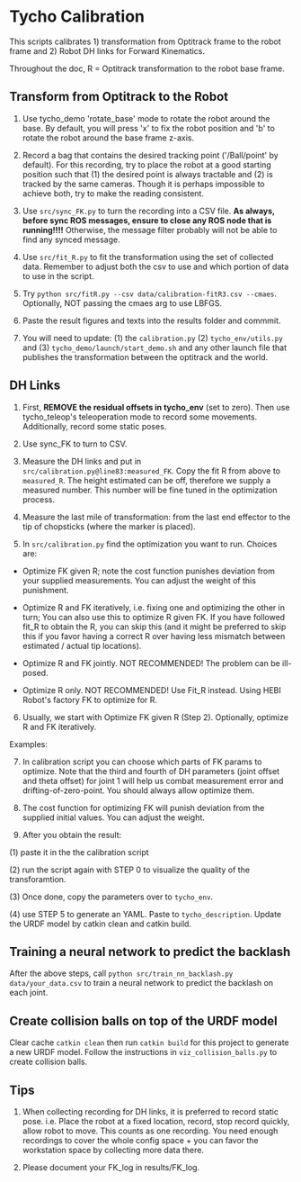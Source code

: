 # Tycho Calibration

This scripts calibrates 1) transformation from Optitrack frame to the robot frame and 2) Robot DH links for Forward Kinematics.

Throughout the doc, R = Optitrack transformation to the robot base frame.

##  Transform from Optitrack to the Robot

1. Use tycho_demo 'rotate_base' mode to rotate the robot around the base. By default, you will press 'x' to fix the robot position and 'b' to rotate the robot around the base frame z-axis.

2. Record a bag that contains the desired tracking point ('/Ball/point' by default). For this recording, try to place the robot at a good starting position such that (1) the desired point is always tractable and (2) is tracked by the same cameras. Though it is perhaps impossible to achieve both, try to make the reading consistent.

3. Use `src/sync_FK.py` to turn the recording into a CSV file. **As always, before sync ROS messages, ensure to close any ROS node that is running!!!!** Otherwise, the message filter probably will not be able to find any synced message.

3. Use `src/fit_R.py` to fit the transformation using the set of collected data. Remember to adjust both the csv to use and which portion of data to use in the script.

4. Try `python src/fitR.py --csv data/calibration-fitR3.csv --cmaes`. Optionally, NOT passing the cmaes arg to use LBFGS.

4. Paste the result figures and texts into the results folder and commmit.

5. You will need to update: (1) the `calibration.py` (2) `tycho_env/utils.py` and (3) `tycho_demo/launch/start_demo.sh` and any other launch file that publishes the transformation between the optitrack and the world.

## DH Links

1. First, **REMOVE the residual offsets in tycho_env** (set to zero). Then use tycho_teleop's teleoperation mode to record some movements. Additionally, record some static poses.

2. Use sync_FK to turn to CSV.

3. Measure the DH links and put in `src/calibration.py@line83:measured_FK`. Copy the fit R from above to `measured_R`. The height estimated can be off, therefore we supply a measured number. This number will be fine tuned in the optimization process.

4. Measure the last mile of transformation: from the last end effector to the tip of chopsticks (where the marker is placed).

5. In `src/calibration.py` find the optimization you want to run. Choices are:

- Optimize FK given R; note the cost function punishes deviation from your supplied measurements. You can adjust the weight of this punishment.

- Optimize R and FK iteratively, i.e. fixing one and optimizing the other in turn; You can also use this to optimize R given FK. If you have followed fit_R to obtain the R, you can skip this (and it might be preferred to skip this if you favor having a correct R over having less mismatch between estimated / actual tip locations).

- Optimize R and FK jointly. NOT RECOMMENDED! The problem can be ill-posed.

- Optimize R only. NOT RECOMMENDED! Use Fit_R instead. Using HEBI Robot's factory FK to optimize for R.

6. Usually, we start with Optimize FK given R (Step 2). Optionally, optimize R and FK iteratively.

Examples:

7. In calibration script you can choose which parts of FK params to optimize. Note that the third and fourth of DH parameters (joint offset and theta offset) for joint 1 will help us combat measurement error and drifting-of-zero-point. You should always allow optimize them.

8. The cost function for optimizing FK will punish deviation from the supplied initial values. You can adjust the weight.

9. After you obtain the result:

(1) paste it in the the calibration script

(2) run the script again with STEP 0 to visualize the quality of the transforamtion.

(3) Once done, copy the parameters over to `tycho_env`.

(4) use STEP 5 to generate an YAML. Paste to `tycho_description`. Update the URDF model by catkin clean and catkin build.

## Training a neural network to predict the backlash

After the above steps, call `python src/train_nn_backlash.py data/your_data.csv` to train a neural network to predict the backlash on each joint.

## Create collision balls on top of the URDF model

Clear cache `catkin clean` then run `catkin build` for this project to generate a new URDF model. Follow the
instructions in `viz_collision_balls.py` to create collision balls.

## Tips

1. When collecting recording for DH links, it is preferred to record static pose. i.e. Place the robot at a fixed location, record, stop record quickly, allow robot to move. This counts as one recording. You need enough recordings to cover the whole config space + you can favor the workstation space by collecting more data there.

2. Please document your FK\_log in results/FK\_log.
